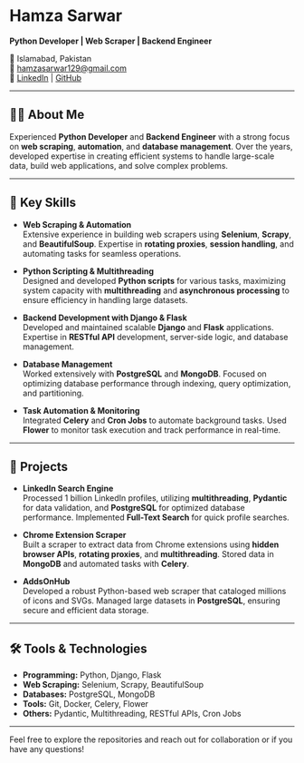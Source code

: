 # Hamza Sarwar  
**Python Developer | Web Scraper | Backend Engineer**

📍 Islamabad, Pakistan  
📧 [hamzasarwar129@gmail.com](mailto:hamzasarwar129@gmail.com)  
🔗 [LinkedIn](#) | [GitHub](#)

---

## 👨‍💻 About Me

Experienced **Python Developer** and **Backend Engineer** with a strong focus on **web scraping**, **automation**, and **database management**. Over the years, developed expertise in creating efficient systems to handle large-scale data, build web applications, and solve complex problems.

---

## 🔧 Key Skills

- **Web Scraping & Automation**  
  Extensive experience in building web scrapers using **Selenium**, **Scrapy**, and **BeautifulSoup**. Expertise in **rotating proxies**, **session handling**, and automating tasks for seamless operations.

- **Python Scripting & Multithreading**  
  Designed and developed **Python scripts** for various tasks, maximizing system capacity with **multithreading** and **asynchronous processing** to ensure efficiency in handling large datasets.

- **Backend Development with Django & Flask**  
  Developed and maintained scalable **Django** and **Flask** applications. Expertise in **RESTful API** development, server-side logic, and database management.

- **Database Management**  
  Worked extensively with **PostgreSQL** and **MongoDB**. Focused on optimizing database performance through indexing, query optimization, and partitioning.

- **Task Automation & Monitoring**  
  Integrated **Celery** and **Cron Jobs** to automate background tasks. Used **Flower** to monitor task execution and track performance in real-time.

---

## 🚀 Projects

- **LinkedIn Search Engine**  
  Processed 1 billion LinkedIn profiles, utilizing **multithreading**, **Pydantic** for data validation, and **PostgreSQL** for optimized database performance. Implemented **Full-Text Search** for quick profile searches.

- **Chrome Extension Scraper**  
  Built a scraper to extract data from Chrome extensions using **hidden browser APIs**, **rotating proxies**, and **multithreading**. Stored data in **MongoDB** and automated tasks with **Celery**.

- **AddsOnHub**  
  Developed a robust Python-based web scraper that cataloged millions of icons and SVGs. Managed large datasets in **PostgreSQL**, ensuring secure and efficient data storage.

---

## 🛠️ Tools & Technologies

- **Programming:** Python, Django, Flask  
- **Web Scraping:** Selenium, Scrapy, BeautifulSoup  
- **Databases:** PostgreSQL, MongoDB  
- **Tools:** Git, Docker, Celery, Flower  
- **Others:** Pydantic, Multithreading, RESTful APIs, Cron Jobs

---

Feel free to explore the repositories and reach out for collaboration or if you have any questions!
